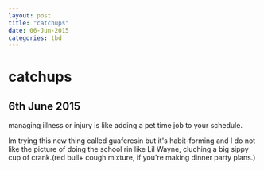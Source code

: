 ```yaml
---
layout: post
title: "catchups"
date: 06-Jun-2015
categories: tbd
---
```


# catchups

## 6th June 2015

managing illness or injury is like adding a pet time job to your schedule.

 

Im trying this new thing called guaferesin but it's habit-forming and I do not like the picture of doing the school rin like Lil Wayne,   cluching a big sippy cup of crank.(red bull+ cough mixture, if you're making dinner party plans.)

 
